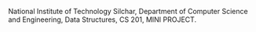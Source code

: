 National Institute of Technology Silchar,
Department of Computer Science and Engineering, 
Data Structures, 
CS 201, 
MINI PROJECT.

